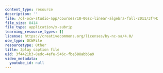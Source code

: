 ```yaml
---
content_type: resource
description: ''
file: /ol-ocw-studio-app/courses/18-06sc-linear-algebra-fall-2011/3f4421b38edc4efe546cfbe588abb6a9_S8DQZjE4V8U.srt
file_size: 8414
file_type: application/x-subrip
learning_resource_types: []
license: https://creativecommons.org/licenses/by-nc-sa/4.0/
ocw_type: OCWFile
resourcetype: Other
title: 3play caption file
uid: 3f4421b3-8edc-4efe-546c-fbe588abb6a9
video_metadata:
  youtube_id: null
---
```

